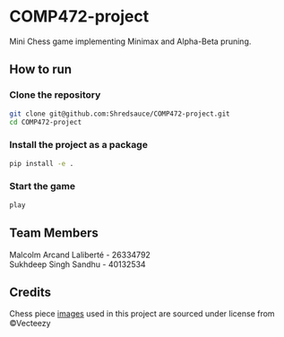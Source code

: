 # COMP472-project
Mini Chess game implementing Minimax and Alpha-Beta pruning.

## **How to run**

### **Clone the repository**
```bash
git clone git@github.com:Shredsauce/COMP472-project.git
cd COMP472-project
```

### **Install the project as a package**
```bash
pip install -e .
```

### **Start the game**
```bash
play
```


## Team Members
Malcolm Arcand Laliberté - 26334792  
Sukhdeep Singh Sandhu - 40132534  

## Credits
Chess piece [images](https://www.vecteezy.com/vector-art/49089132-chess-pieces-king-queen-bishop-knight-rook-and-pawn-and-bishop-success-strategy)   used in this project are sourced under license from ©Vecteezy
